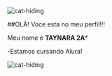 ![cat-hiding](https://github.com/IFTecLDB23/IFTecLDB23/assets/172287413/b7101cd5-45c7-451f-8e31-2dcbf8436296)

##OLÀ! Voce esta no meu perfil!!!


Meu nome é **TAYNARA 2A***



-Estamos cursando Alura!

![cat-hiding](https://github.com/IFTecLDB23/IFTecLDB23/assets/172287413/ee87d650-6b12-45c5-932c-48931c5bb496)
